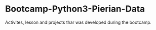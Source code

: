 # Bootcamp-Python3-Pierian-Data
 Activites, lesson and projects thar was developed during the bootcamp.
